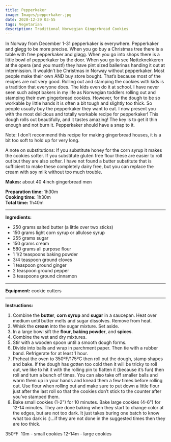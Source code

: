 ```yaml
---
title: Pepperkaker
image: Images/pepperkaker.jpg
date: 2020-12-29 03-55
tags: Vegetarian
description: Traditional Norwegian Gingerbread Cookies
---
```

In Norway from December 1-31 pepperkaker is everywhere. Pepperkaker and gløgg to be more precise. When you go buy a Christmas tree there is a table with free pepperkaker and gløgg. When you go into shops there is a little bowl of pepperkaker by the door. When you go to see Nøtteknekkeren at the opera (and you must!) they have pint sized ballerinas handing it out at intermission. It wouldn’t be Christmas in Norway without pepperkaker. Most people make their own AND buy store bought. That’s because most of the recipes are not very good. Rolling out and stamping the cookies with kids is a tradition that everyone does. The kids even do it at school. I have never seen such adept bakers in my life as Norwegian toddlers rolling out and stamping their own gingerbread cookies. However, for the dough to be so workable by little hands it is often a bit tough and slightly too thick. So people usually buy the pepperkaker they want to eat. I now present you with the most delicious and totally workable recipe for pepperkaker! This dough rolls out beautifully, and it tastes amazing! The key is to get it thin enough and not burn it. Pepperkaker should have a snap to it.

Note: I don’t recommend this recipe for making gingerbread houses, it is a bit too soft to hold up for very long. 

A note on substitutions: If you substitute honey for the corn syrup it makes the cookies softer. If you substitute gluten free flour these are easier to roll out but they are also softer. I have not found a butter substitute that is sufficient to make these completely dairy free, but you can replace the cream with soy milk without too much trouble.


**Makes:** about 40 4inch gingerbread men

**Preparation time:** 1h30m  
**Cooking time:** 1h30m  
**Total time:** 1h40m

---

**Ingredients:**

- 250 grams salted butter (a little over two sticks)
- 150 grams light corn syrup or allulose syrup
- 255 grams sugar
- 150 grams cream
- 580 grams all purpose flour
- 1 1/2 teaspoons baking powder
- 3/4 teaspoon ground cloves
- 1 teaspoon ground ginger
- 2 teaspoon ground pepper
- 3 teaspoons ground cinnamon


---

**Equipment:** cookie cutters

---

**Instructions:**

1. Combine the **butter**, **corn syrup** and **sugar** in a saucepan. Heat over medium until butter melts and sugar dissolves. Remove from heat.
1. Whisk the **cream** into the sugar mixture. Set aside.
1. In a large bowl sift the **flour**, **baking powder**, and **spices**.
1. Combine the wet and dry mixtures.
1. Stir with a wooden spoon until a smooth dough forms. 
1. Divide into balls and wrap in parchment paper. Then tie with a rubber band. Refrigerate for at least 1 hour. 
1. Preheat the oven to 350ºF/175ºC then roll out the dough, stamp shapes and bake. If the dough has gotten too cold then it will be tricky to roll out, we like to hit it with the rolling pin to flatten it (because it’s fun) then roll and turn a bunch of times. You can also take off smaller balls and warm them up in your hands and knead them a few times before rolling out. Use flour when rolling out and make sure to put down a little flour just after the last roll so that the cookies don’t stick to the counter after you’ve stamped them. 
1. Bake small cookies (1-2") for 10 minutes. Bake large cookies (4-6") for 12-14 minutes. They are done baking when they start to change color at the edges, but are not too dark. It just takes buring one batch to know what too dark is :)...if they are not done in the suggested times then they are too thick.


350ºF  10m - small cookies 12-14m - large cookies 
